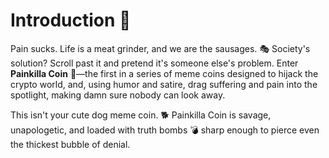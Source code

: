 # Introduction 🌟

Pain sucks. Life is a meat grinder, and we are the sausages. 🎭 Society's solution? Scroll past it and pretend it's someone else's problem. Enter **Painkilla Coin** 💊—the first in a series of meme coins designed to hijack the crypto world, and, using humor and satire, drag suffering and pain into the spotlight, making damn sure nobody can look away.

This isn't your cute dog meme coin. 🐕 Painkilla Coin is savage, unapologetic, and loaded with truth bombs 💣 sharp enough to pierce even the thickest bubble of denial.
